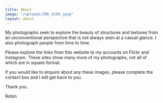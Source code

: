 ```yaml
---
title: About
image: "/uploads/IMG_4150.jpeg"
layout: about
---
```


My photographs seek to explore the beauty of structures and textures from an unconventional perspective that is not always seen at a casual glance.  I also photograph people from time to time.  

Please explore the links from this website to my accounts on Flickr and Instagram.  These sites show many more of my photographs, not all of which are in square format.

If you would like to enquire about any these images, please complete the contact box and I will get back to you.

Thank you.

Robin
